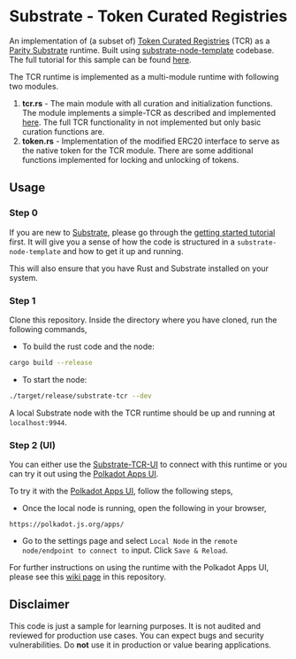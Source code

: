 # Substrate - Token Curated Registries

An implementation of (a subset of) [Token Curated Registries](https://medium.com/@ilovebagels/token-curated-registries-1-0-61a232f8dac7) (TCR) as a [Parity Substrate](https://www.parity.io/substrate/) runtime. Built using [substrate-node-template](https://github.com/paritytech/substrate/tree/master/node-template) codebase. The full tutorial for this sample can be found [here](https://substrate.dev/docs/en/tutorials/tcr/).

The TCR runtime is implemented as a multi-module runtime with following two modules.

1. **tcr.rs** - The main module with all curation and initialization functions. The module implements a simple-TCR as described and implemented [here](https://github.com/gautamdhameja/simple-tcr). The full TCR functionality in not implemented but only basic curation functions are.
2. **token.rs** - Implementation of the modified ERC20 interface to serve as the native token for the TCR module. There are some additional functions implemented for locking and unlocking of tokens.

## Usage

### Step 0

If you are new to [Substrate](https://www.parity.io/substrate/), please go through the [getting started tutorial](https://substrate.dev/docs/en/tutorials/creating-your-first-substrate-chain) first. It will give you a sense of how the code is structured in a `substrate-node-template` and how to get it up and running.

This will also ensure that you have Rust and Substrate installed on your system.

### Step 1

Clone this repository. Inside the directory where you have cloned, run the following commands,

* To build the rust code and the node:

```bash
cargo build --release
```

* To start the node:

```bash
./target/release/substrate-tcr --dev
```

A local Substrate node with the TCR runtime should be up and running at `localhost:9944`.

### Step 2 (UI)

You can either use the [Substrate-TCR-UI](https://github.com/parity-samples/substrate-tcr-ui) to connect with this runtime or you can try it out using the [Polkadot Apps UI](https://polkadot.js.org/apps/).

To try it with the [Polkadot Apps UI](https://polkadot.js.org/apps/), follow the following steps,

* Once the local node is running, open the following in your browser,

```
https://polkadot.js.org/apps/
```

* Go to the settings page and select `Local Node` in the `remote node/endpoint to connect to` input. Click `Save & Reload`.

For further instructions on using the runtime with the Polkadot Apps UI, please see this [wiki page](https://github.com/substrate-developer-hub/substrate-tcr/wiki/How-to-test-the-Substrate-TCR-runtime-using-Polkadot-Apps-Portal) in this repository.

## Disclaimer

This code is just a sample for learning purposes. It is not audited and reviewed for production use cases. You can expect bugs and security vulnerabilities. Do **not** use it in production or value bearing applications.
